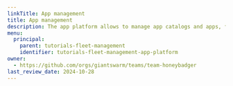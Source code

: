 ```yaml
---
linkTitle: App management
title: App management
description: The app platform allows to manage app catalogs and apps, for simple and standardized deployment in all your workload clusters.
menu:
  principal:
    parent: tutorials-fleet-management
    identifier: tutorials-fleet-management-app-platform
owner:
  - https://github.com/orgs/giantswarm/teams/team-honeybadger
last_review_date: 2024-10-28
---
```

